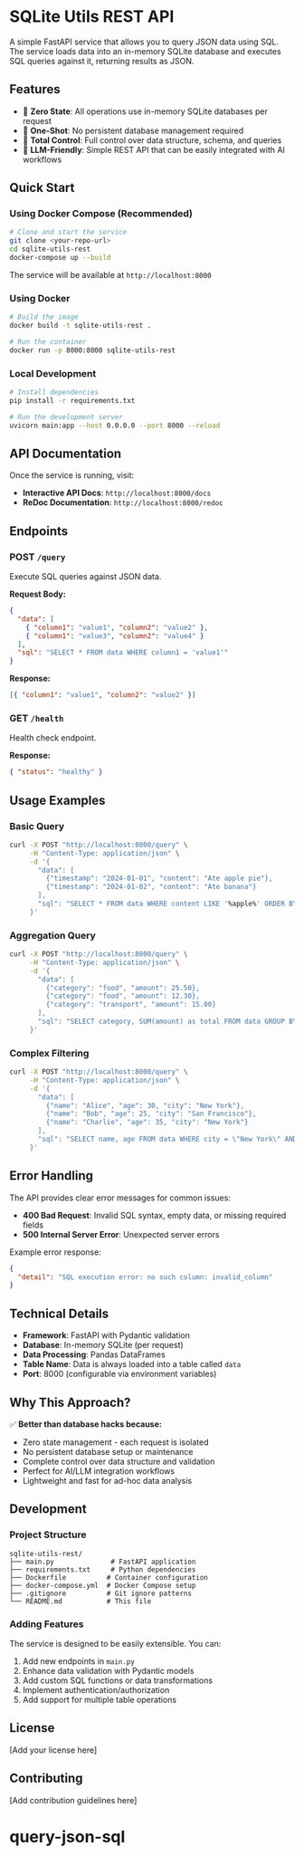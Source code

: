 # SQLite Utils REST API

A simple FastAPI service that allows you to query JSON data using SQL. The service loads data into an in-memory SQLite database and executes SQL queries against it, returning results as JSON.

## Features

- 🚀 **Zero State**: All operations use in-memory SQLite databases per request
- 🔄 **One-Shot**: No persistent database management required
- 🎯 **Total Control**: Full control over data structure, schema, and queries
- 🤖 **LLM-Friendly**: Simple REST API that can be easily integrated with AI workflows

## Quick Start

### Using Docker Compose (Recommended)

```bash
# Clone and start the service
git clone <your-repo-url>
cd sqlite-utils-rest
docker-compose up --build
```

The service will be available at `http://localhost:8000`

### Using Docker

```bash
# Build the image
docker build -t sqlite-utils-rest .

# Run the container
docker run -p 8000:8000 sqlite-utils-rest
```

### Local Development

```bash
# Install dependencies
pip install -r requirements.txt

# Run the development server
uvicorn main:app --host 0.0.0.0 --port 8000 --reload
```

## API Documentation

Once the service is running, visit:

- **Interactive API Docs**: `http://localhost:8000/docs`
- **ReDoc Documentation**: `http://localhost:8000/redoc`

## Endpoints

### POST `/query`

Execute SQL queries against JSON data.

**Request Body:**

```json
{
  "data": [
    { "column1": "value1", "column2": "value2" },
    { "column1": "value3", "column2": "value4" }
  ],
  "sql": "SELECT * FROM data WHERE column1 = 'value1'"
}
```

**Response:**

```json
[{ "column1": "value1", "column2": "value2" }]
```

### GET `/health`

Health check endpoint.

**Response:**

```json
{ "status": "healthy" }
```

## Usage Examples

### Basic Query

```bash
curl -X POST "http://localhost:8000/query" \
     -H "Content-Type: application/json" \
     -d '{
       "data": [
         {"timestamp": "2024-01-01", "content": "Ate apple pie"},
         {"timestamp": "2024-01-02", "content": "Ate banana"}
       ],
       "sql": "SELECT * FROM data WHERE content LIKE '%apple%' ORDER BY timestamp DESC"
     }'
```

### Aggregation Query

```bash
curl -X POST "http://localhost:8000/query" \
     -H "Content-Type: application/json" \
     -d '{
       "data": [
         {"category": "food", "amount": 25.50},
         {"category": "food", "amount": 12.30},
         {"category": "transport", "amount": 15.00}
       ],
       "sql": "SELECT category, SUM(amount) as total FROM data GROUP BY category"
     }'
```

### Complex Filtering

```bash
curl -X POST "http://localhost:8000/query" \
     -H "Content-Type: application/json" \
     -d '{
       "data": [
         {"name": "Alice", "age": 30, "city": "New York"},
         {"name": "Bob", "age": 25, "city": "San Francisco"},
         {"name": "Charlie", "age": 35, "city": "New York"}
       ],
       "sql": "SELECT name, age FROM data WHERE city = \"New York\" AND age > 28"
     }'
```

## Error Handling

The API provides clear error messages for common issues:

- **400 Bad Request**: Invalid SQL syntax, empty data, or missing required fields
- **500 Internal Server Error**: Unexpected server errors

Example error response:

```json
{
  "detail": "SQL execution error: no such column: invalid_column"
}
```

## Technical Details

- **Framework**: FastAPI with Pydantic validation
- **Database**: In-memory SQLite (per request)
- **Data Processing**: Pandas DataFrames
- **Table Name**: Data is always loaded into a table called `data`
- **Port**: 8000 (configurable via environment variables)

## Why This Approach?

✅ **Better than database hacks because:**

- Zero state management - each request is isolated
- No persistent database setup or maintenance
- Complete control over data structure and validation
- Perfect for AI/LLM integration workflows
- Lightweight and fast for ad-hoc data analysis

## Development

### Project Structure

```
sqlite-utils-rest/
├── main.py              # FastAPI application
├── requirements.txt     # Python dependencies
├── Dockerfile          # Container configuration
├── docker-compose.yml  # Docker Compose setup
├── .gitignore          # Git ignore patterns
└── README.md           # This file
```

### Adding Features

The service is designed to be easily extensible. You can:

1. Add new endpoints in `main.py`
2. Enhance data validation with Pydantic models
3. Add custom SQL functions or data transformations
4. Implement authentication/authorization
5. Add support for multiple table operations

## License

[Add your license here]

## Contributing

[Add contribution guidelines here]
# query-json-sql
